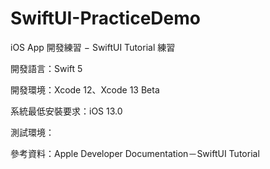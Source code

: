 # SwiftUI-PracticeDemo

iOS App 開發練習 − SwiftUI Tutorial 練習

開發語言：Swift 5

開發環境：Xcode 12、Xcode 13 Beta

系統最低安裝要求：iOS 13.0

測試環境：

參考資料：Apple Developer Documentation－SwiftUI Tutorial
